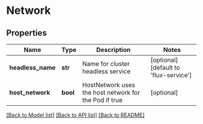 # Network


## Properties
Name | Type | Description | Notes
------------ | ------------- | ------------- | -------------
**headless_name** | **str** | Name for cluster headless service | [optional] [default to 'flux-service']
**host_network** | **bool** | HostNetwork uses the host network for the Pod if true | [optional] 

[[Back to Model list]](../README.md#documentation-for-models) [[Back to API list]](../README.md#documentation-for-api-endpoints) [[Back to README]](../README.md)


